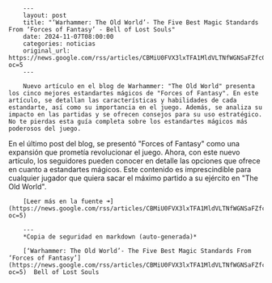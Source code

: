         ---
        layout: post
        title: "‘Warhammer: The Old World’- The Five Best Magic Standards From ‘Forces of Fantasy’ - Bell of Lost Souls"
        date: 2024-11-07T08:00:00
        categories: noticias
        original_url: https://news.google.com/rss/articles/CBMiU0FVX3lxTFA1MldVLTNfWGNSaFZfc0FNOUVGNVBUelVwd0FwYkRnTWcyTXd5YzFrLUprUW9URXYxSWI3VUE5VzdDejVSTXFodnZFVWNDNjdyTGxV?oc=5
        ---

        Nuevo artículo en el blog de Warhammer: "The Old World" presenta los cinco mejores estandartes mágicos de "Forces of Fantasy". En este artículo, se detallan las características y habilidades de cada estandarte, así como su importancia en el juego. Además, se analiza su impacto en las partidas y se ofrecen consejos para su uso estratégico. No te pierdas esta guía completa sobre los estandartes mágicos más poderosos del juego.
En el último post del blog, se presentó "Forces of Fantasy" como una expansión que prometía revolucionar el juego. Ahora, con este nuevo artículo, los seguidores pueden conocer en detalle las opciones que ofrece en cuanto a estandartes mágicos. Este contenido es imprescindible para cualquier jugador que quiera sacar el máximo partido a su ejército en "The Old World".

        [Leer más en la fuente ➜](https://news.google.com/rss/articles/CBMiU0FVX3lxTFA1MldVLTNfWGNSaFZfc0FNOUVGNVBUelVwd0FwYkRnTWcyTXd5YzFrLUprUW9URXYxSWI3VUE5VzdDejVSTXFodnZFVWNDNjdyTGxV?oc=5)

        ---
        *Copia de seguridad en markdown (auto-generada)*

        [‘Warhammer: The Old World’- The Five Best Magic Standards From ‘Forces of Fantasy’](https://news.google.com/rss/articles/CBMiU0FVX3lxTFA1MldVLTNfWGNSaFZfc0FNOUVGNVBUelVwd0FwYkRnTWcyTXd5YzFrLUprUW9URXYxSWI3VUE5VzdDejVSTXFodnZFVWNDNjdyTGxV?oc=5)  Bell of Lost Souls
